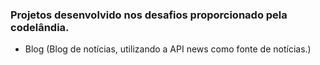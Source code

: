 ### Projetos desenvolvido nos desafios proporcionado pela codelândia.

- Blog (Blog de notícias, utilizando a API news como fonte de notícias.)

